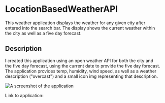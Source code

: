 # LocationBasedWeatherAPI

This weather application displays the weather for any given city after entered into the search bar. 
The display shows the current weather within the city as well as a five day forecast.

## Description

I created this application using an open weather API for both the city and the five day forecast, using the current date to provide the five day forecast. 
The application provides temp, humidity, wind speed, as well as a weather description ("overcast") and a small icon img representing that description. 



![A screenshot of the application](/assets/images/forecast.png?raw=true "Screenshot")



Link to application: 

